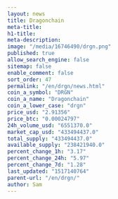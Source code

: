 ```yaml
---
layout: news
title: Dragonchain
meta-title: 
h1-title: 
meta-description: 
image: "/media/16746490/drgn.png"
published: true
allow_search_engine: false
sitemap: false
enable_comment: false
sort_order: 47
permalink: "/en/drgn/news.html"
coin_a_symbol: "DRGN"
coin_a_name: "Dragonchain"
coin_a_lower_case: "drgn"
price_usd: "2.91356"
price_btc: "0.00024797"
24h_volume_usd: "6551370.0"
market_cap_usd: "433494437.0"
total_supply: "433494437.0"
available_supply: "238421940.0"
percent_change_1h: "3.17"
percent_change_24h: "5.97"
percent_change_7d: "1.28"
last_updated: "1517140764"
parent-url: "/en/drgn/"
author: Sam
---
```


